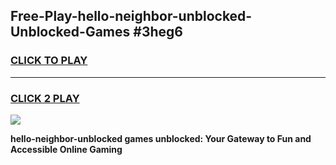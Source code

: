 
## Free-Play-hello-neighbor-unblocked-Unblocked-Games #3heg6
<h3>
<a href="https://news.freeplayer.one?title=hello-neighbor-unblocked&ref=8M">CLICK TO PLAY</a></h3>
<hr>

<h3>
<a href="https://news.freeplayer.one?title=hello-neighbor-unblocked&ref=8M">CLICK 2 PLAY</a>
  
</h3>

<a href="https://news.freeplayer.one?title=hello-neighbor-unblocked&ref=8M"><img src="https://clearcache.store/games.png"></a>


**hello-neighbor-unblocked games unblocked: Your Gateway to Fun and Accessible Online Gaming**
